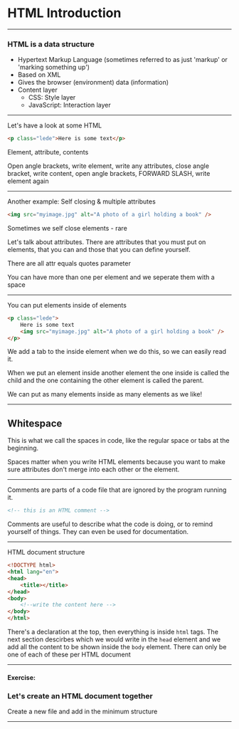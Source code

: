 # HTML Introduction

---

### HTML is a data structure

- Hypertext Markup Language (sometimes referred to as just 'markup' or 'marking something up')
- Based on XML
- Gives the browser (environment) data (information)
- Content layer
    - CSS: Style layer
    - JavaScript: Interaction layer

---

Let's have a look at some HTML


```html
<p class="lede">Here is some text</p>
```


Element, attribute, contents

Open angle brackets, write element, write any attributes, close angle bracket, write content, open angle brackets, FORWARD SLASH, write element again

---

Another example: Self closing & multiple attributes


```html
<img src="myimage.jpg" alt="A photo of a girl holding a book" />
```


Sometimes we self close elements - rare

Let's talk about attributes. There are attributes that you must put on elements, that you can and those that you can define yourself.

There are all attr equals quotes parameter

You can have more than one per element and we seperate them with a space

---
You can put elements inside of elements


```html
<p class="lede">
    Here is some text
    <img src="myimage.jpg" alt="A photo of a girl holding a book" />
</p>
```


We add a tab to the inside element when we do this, so we can easily read it.

When we put an element inside another element the one inside is called the child and the one containing the other element is called the parent.

We can put as many elements inside as many elements as we like!

---
## Whitespace


This is what we call the spaces in code, like the regular space or tabs at the beginning.

Spaces matter when you write HTML elements because you want to make sure attributes don't merge into each other or the element.

---

Comments are parts of a code file that are ignored by the program running it.


```html
<!-- this is an HTML comment -->
```


Comments are useful to describe what the code is doing, or to remind yourself of things. They can even be used for documentation.

---

HTML document structure


```html
<!DOCTYPE html>
<html lang="en">
<head>
    <title></title>
</head>
<body>
    <!--write the content here -->
</body>
</html>
```




There's a declaration at the top, then everything is inside `html` tags. The next section descirbes which we would write in the `head` element and we add all the content to be shown inside the `body` element. There can only be one of each of these per HTML document

---

#### Exercise:

### Let's create an HTML document together

Create a new file and add in the minimum structure

---
